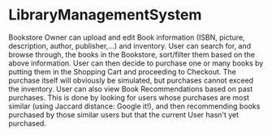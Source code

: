 # LibraryManagementSystem
Bookstore Owner can upload and edit Book information (ISBN, picture, description, author, publisher,...) and inventory. User can search for, and browse through, the books in the Bookstore, sort/filter them based on the above information. User can then decide to purchase one or many books by putting them in the Shopping Cart and proceeding to Checkout. The purchase itself will obviously be simulated, but purchases cannot exceed the inventory. User can also view Book Recommendations based on past purchases. This is done by looking for users whose purchases are most similar (using Jaccard distance: Google it!), and then recommending books purchased by those similar users but that the current User hasn't yet purchased.
